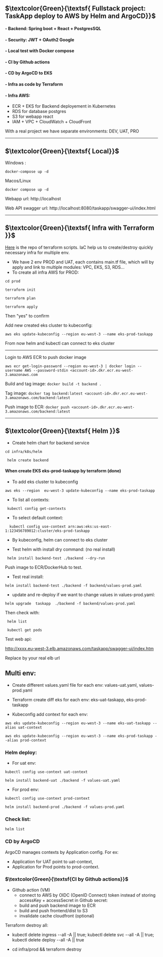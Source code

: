 

## $\textcolor{Green}{\textsf{ Fullstack project: TaskApp deploy to AWS by Helm and ArgoCD}}$	



#### - Backend: Spring boot  + React + PostgresSQL
#### - Security: JWT + OAuth2 Google
#### - Local test with Docker compose
#### - CI by Github actions
#### - CD by ArgoCD to EKS
#### - Infra as code by Terraform
#### - Infra AWS: 
- ECR + EKS for Backend deployement in Kubernetes 
- RDS for database postgres
- S3 for webapp react
- IAM + VPC + CloudWatch + CloudFront


With a real project we have separate environments: DEV, UAT, PRO 

----------------------------------------------------------------------------

## $\textcolor{Green}{\textsf{ Local}}$	

Windows : 

`docker-compose up -d `

Macos/Linux

`docker compose up -d`

Webapp url: http://localhost

Web API swagger url:   http://localhost:8080/taskapp/swagger-ui/index.html 

----------------------------------------------------------------------------
## $\textcolor{Green}{\textsf{ Infra with Terraform  }}$	

[Here](https://github.com/khaitq28/taskapp/tree/main/infra) is the repo of terraform scripts. IaC help us to create/destroy quickly necessary infra for multiple env. 

- We have 2 env PROD and UAT, each contains main.tf file, which will by apply and link to multiple modules: VPC, EKS, S3, RDS...
- To create all infra AWS for PROD: 

`cd prod  `

`terraform init  `

`terraform plan`

`terraform apply 
`

Then "yes" to confirm

Add new created eks cluster to kubeconfig:

`aws eks update-kubeconfig --region eu-west-3 --name eks-prod-taskapp `


From now helm and kubectl can connect to eks cluster

-------------------------------

Login to AWS ECR to push docker image

`aws ecr get-login-password --region eu-west-3 | docker login --username AWS --password-stdin <account-id>.dkr.ecr.eu-west-3.amazonaws.com`


Build and tag image:
`docker build -t backend . `

Tag image:
`docker tag backend:latest <account-id>.dkr.ecr.eu-west-3.amazonaws.com/backend:latest
`

Push image to ECR:
`docker push <account-id>.dkr.ecr.eu-west-3.amazonaws.com/backend:latest
`

----------------------------------------------------------------------------
## $\textcolor{Green}{\textsf{ Helm  }}$	

+ Create helm chart for backend service

`cd infra/k8s/helm
`

`  helm create backend
`


#### When create EKS eks-prod-taskapp by terraform (done)

+ To add eks cluster to kubeconfig

` aws eks --region  eu-west-3 update-kubeconfig --name eks-prod-taskapp
`
+ To list all contexts:

`  kubectl config get-contexts
`
+ To select default context:

`  kubectl config use-context arn:aws:eks:us-east-1:123456789012:cluster/eks-prod-taskapp`


+ By kubeconfig, helm can connect to eks cluster


+ Test helm with install dry command: (no real install)

`  helm install backend-test ./backend --dry-run
`

Push image to ECR/DockerHub to test.

+ Test real install:

`
   helm install backend-test ./backend -f backend/values-prod.yaml
`
+ update and re-deploy if we want to change values in values-prod.yaml:

`
helm upgrade  taskapp  ./backend -f backend/values-prod.yaml
`

Then check with:

`  helm list
`

`  kubectl get pods
`

Test web api:

http://xxxx.eu-west-3.elb.amazonaws.com/taskapp/swagger-ui/index.htm

Replace by your real elb url

## Multi env:
+ Create different values.yaml file for each env: values-uat.yaml, values-prod.yaml

+ Terraform create diff eks for each env: eks-uat-taskapp, eks-prod-taskapp
+ Kubeconfig add context for each env:

`aws eks update-kubeconfig --region eu-west-3 --name eks-uat-taskapp --alias uat-context
`

`
aws eks update-kubeconfig --region eu-west-3 --name eks-prod-taskapp --alias prod-context
`


### Helm deploy:

+ For uat env:

`kubectl config use-context uat-context`

`helm install backend-uat ./backend -f values-uat.yaml`

+ For prod env:

`kubectl config use-context prod-context`

`helm install backend-prod ./backend -f values-prod.yaml
`

### Check list:

`helm list
`

### CD by ArgoCD

ArgoCD manages contexts by Application config. 
For ex: 
+ Application for UAT  point to uat-context, 
+ Application for Prod points to prod-context.


### $\textcolor{Green}{\textsf{CI by Github actions}}$	
+ Github action (VM)
  * connect to AWS by OIDC (OpenID Connect) token instead of storing accessKey + accessSecret in Github secret:
  * build and push backend image to ECR
  * build and push frontend/dist to S3  
  * invalidate cache cloudfront (optional)
 
Terraform destroy all: 

* kubectl delete ingress --all -A || true; kubectl delete svc --all -A || true; kubectl delete deploy --all -A || true

* cd infra/prod && terraform destroy

